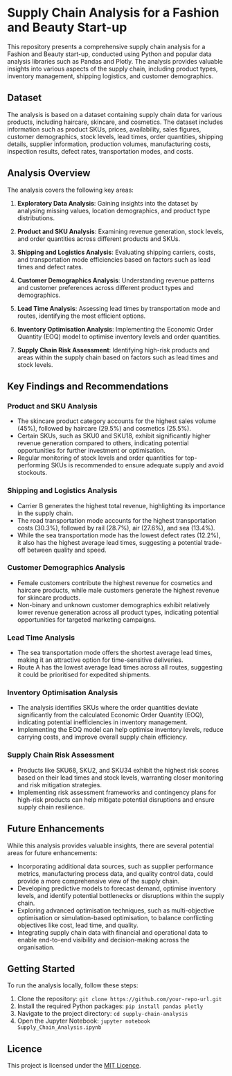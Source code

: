# Supply Chain Analysis for a Fashion and Beauty Start-up

This repository presents a comprehensive supply chain analysis for a Fashion and Beauty start-up, conducted using Python and popular data analysis libraries such as Pandas and Plotly. The analysis provides valuable insights into various aspects of the supply chain, including product types, inventory management, shipping logistics, and customer demographics.

## Dataset

The analysis is based on a dataset containing supply chain data for various products, including haircare, skincare, and cosmetics. The dataset includes information such as product SKUs, prices, availability, sales figures, customer demographics, stock levels, lead times, order quantities, shipping details, supplier information, production volumes, manufacturing costs, inspection results, defect rates, transportation modes, and costs.

## Analysis Overview

The analysis covers the following key areas:

1. **Exploratory Data Analysis**: Gaining insights into the dataset by analysing missing values, location demographics, and product type distributions.

2. **Product and SKU Analysis**: Examining revenue generation, stock levels, and order quantities across different products and SKUs.

3. **Shipping and Logistics Analysis**: Evaluating shipping carriers, costs, and transportation mode efficiencies based on factors such as lead times and defect rates.

4. **Customer Demographics Analysis**: Understanding revenue patterns and customer preferences across different product types and demographics.

5. **Lead Time Analysis**: Assessing lead times by transportation mode and routes, identifying the most efficient options.

6. **Inventory Optimisation Analysis**: Implementing the Economic Order Quantity (EOQ) model to optimise inventory levels and order quantities.

7. **Supply Chain Risk Assessment**: Identifying high-risk products and areas within the supply chain based on factors such as lead times and stock levels.

## Key Findings and Recommendations

### Product and SKU Analysis

- The skincare product category accounts for the highest sales volume (45%), followed by haircare (29.5%) and cosmetics (25.5%).
- Certain SKUs, such as SKU0 and SKU18, exhibit significantly higher revenue generation compared to others, indicating potential opportunities for further investment or optimisation.
- Regular monitoring of stock levels and order quantities for top-performing SKUs is recommended to ensure adequate supply and avoid stockouts.

### Shipping and Logistics Analysis

- Carrier B generates the highest total revenue, highlighting its importance in the supply chain.
- The road transportation mode accounts for the highest transportation costs (30.3%), followed by rail (28.7%), air (27.6%), and sea (13.4%).
- While the sea transportation mode has the lowest defect rates (12.2%), it also has the highest average lead times, suggesting a potential trade-off between quality and speed.

### Customer Demographics Analysis

- Female customers contribute the highest revenue for cosmetics and haircare products, while male customers generate the highest revenue for skincare products.
- Non-binary and unknown customer demographics exhibit relatively lower revenue generation across all product types, indicating potential opportunities for targeted marketing campaigns.

### Lead Time Analysis

- The sea transportation mode offers the shortest average lead times, making it an attractive option for time-sensitive deliveries.
- Route A has the lowest average lead times across all routes, suggesting it could be prioritised for expedited shipments.

### Inventory Optimisation Analysis

- The analysis identifies SKUs where the order quantities deviate significantly from the calculated Economic Order Quantity (EOQ), indicating potential inefficiencies in inventory management.
- Implementing the EOQ model can help optimise inventory levels, reduce carrying costs, and improve overall supply chain efficiency.

### Supply Chain Risk Assessment

- Products like SKU68, SKU2, and SKU34 exhibit the highest risk scores based on their lead times and stock levels, warranting closer monitoring and risk mitigation strategies.
- Implementing risk assessment frameworks and contingency plans for high-risk products can help mitigate potential disruptions and ensure supply chain resilience.

## Future Enhancements

While this analysis provides valuable insights, there are several potential areas for future enhancements:

- Incorporating additional data sources, such as supplier performance metrics, manufacturing process data, and quality control data, could provide a more comprehensive view of the supply chain.
- Developing predictive models to forecast demand, optimise inventory levels, and identify potential bottlenecks or disruptions within the supply chain.
- Exploring advanced optimisation techniques, such as multi-objective optimisation or simulation-based optimisation, to balance conflicting objectives like cost, lead time, and quality.
- Integrating supply chain data with financial and operational data to enable end-to-end visibility and decision-making across the organisation.

## Getting Started

To run the analysis locally, follow these steps:

1. Clone the repository: `git clone https://github.com/your-repo-url.git`
2. Install the required Python packages: `pip install pandas plotly`
3. Navigate to the project directory: `cd supply-chain-analysis`
4. Open the Jupyter Notebook: `jupyter notebook Supply_Chain_Analysis.ipynb`

## Licence

This project is licensed under the [MIT Licence](LICENSE).
